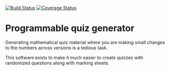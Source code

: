 [![Build Status](https://travis-ci.org/JaggedVerge/programmable_quizzes.svg?branch=master)](https://travis-ci.org/JaggedVerge/programmable_quizzes)
[![Coverage Status](https://coveralls.io/repos/github/JaggedVerge/programmable_quizzes/badge.svg?branch=master)](https://coveralls.io/github/JaggedVerge/programmable_quizzes?branch=master)

# Programmable quiz generator
Generating mathematical quiz material where you are making small changes to the numbers across versions is a tedious task.

This software exists to make it much easier to create quizzes with randomized questions along with marking sheets.
